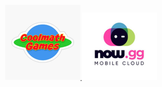 <a href="https://ugps-apps-onl.glitch.me/uv/service/hvtrs8%2F-wuw%2Ccmonmctjgcmgs%2Ccmm-">
  <img src="logos/logo.png" alt="Logo" style="width: 200px; height: 200px;" />
</a>
<a href="https://ugps-apps-onl.glitch.me/uv/service/hvtrs8%2F-nmw%2Cge%2F">
  <img src="logos/logo2.png" alt="Logo" style="width: 200px; height: 180px;" />
</a>
